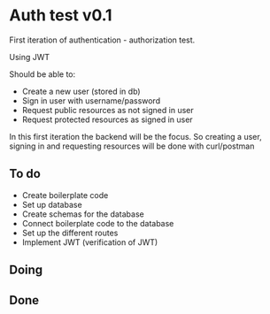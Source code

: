 # Auth test v0.1

First iteration of authentication - authorization test.

Using JWT

Should be able to:
  - Create a new user (stored in db)
  - Sign in user with username/password
  - Request public resources as not signed in user
  - Request protected resources as signed in user

In this first iteration the backend will be the focus.
So creating a user, signing in and requesting resources will be done with curl/postman

## To do
  - Create boilerplate code
  - Set up database
  - Create schemas for the database
  - Connect boilerplate code to the database
  - Set up the different routes
  - Implement JWT (verification of JWT)

## Doing

## Done